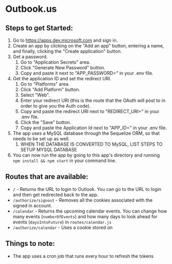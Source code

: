 # Outbook.us

## Steps to get Started:
1. Go to https://apps.dev.microsoft.com and sign in.
2. Create an app by clicking on the "Add an app" button, entering a name, and finally, clicking the "Create application" button.
3. Get a password.
   1. Go to "Application Secrets" area.
   2. Click "Generate New Password" button.
   3. Copy and paste it next to "APP_PASSWORD=" in your .env file.
4. Get the application ID and set the redirect URI.
   1. Go to "Platforms" area.
   2. Click "Add Platform" button.
   3. Select "Web".
   4. Enter your redirect URI (this is the route that the OAuth will post to in order to give you the Auth code).
   5. Copy and paste the redirect URI next to "REDIRECT_URI=" in your .env file.
   6. Click the "Save" button.
   7. Copy and paste the Application Id next to "APP_ID=" in your .env file.
5. The app uses a MySQL database through the Sequelize ORM, so that needs to be set up as well.
   1. WHEN THE DATABASE IS CONVERTED TO MySQL, LIST STEPS TO SETUP MYSQL DATABASE
6. You can now run the app by going to this app's directory and running ```npm install && npm start``` in your command line.

## Routes that are available:
- ```/``` - Returns the URL to login to Outlook. You can go to the URL to login and then get redirected back to the app.
- ```/authorize/signout``` - Removes all the cookies associated with the signed in account.
- ```/calendar``` - Returns the upcoming calendar events. You can change how many events (```numberOfEvents```) and how many days to look ahead for events (```daysIntoFuture```) in ```routes/calendar.js```
- ```/authorize/calendar``` - Uses a cookie stored on

## Things to note:
- The app uses a cron job that runs every hour to refresh the tokens
